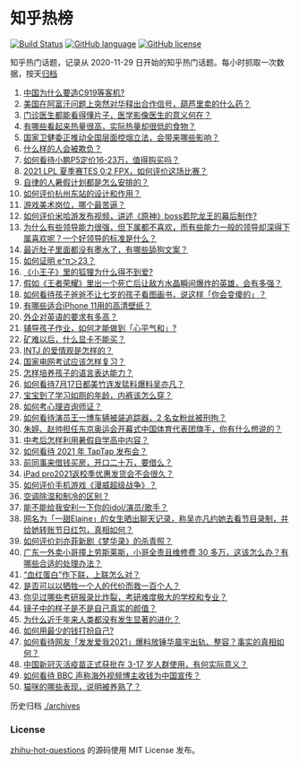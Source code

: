 # 知乎热榜
[![Build Status](https://github.com/ToWeLong/zhihu-hot-questions/workflows/CI/badge.svg)](https://github.com/ToWeLong/zhihu-hot-questions/actions)
[![GitHub language](https://img.shields.io/badge/language-golang-orange.svg)](https://golang.org/)
[![GitHub license](https://img.shields.io/github/license/ToWeLong/zhihu-hot-questions)](https://github.com/ToWeLong/zhihu-hot-questions/blob/main/LICENSE)

知乎热门话题，记录从 2020-11-29 日开始的知乎热门话题。每小时抓取一次数据，按天[归档](./archives)

<!-- BEGIN -->

1. [中国为什么要造C919等客机?](https://www.zhihu.com/question/384802353)
1. [美国在阿富汗问题上突然对华释出合作信号，葫芦里卖的什么药？](https://www.zhihu.com/question/472572970)
1. [门诊医生都能看得懂片子，医学影像医生的意义何在？](https://www.zhihu.com/question/468765533)
1. [有哪些看起来热量很高，实际热量却很低的食物？](https://www.zhihu.com/question/359675190)
1. [国家卫健委正推动全国层面控烟立法，会带来哪些影响？](https://www.zhihu.com/question/472532128)
1. [什么样的人会被欺负？](https://www.zhihu.com/question/460063819)
1. [如何看待小鹏P5定价16-23万，值得购买吗？](https://www.zhihu.com/question/472732035)
1. [2021 LPL 夏季赛TES 0:2 FPX，如何评价这场比赛？](https://www.zhihu.com/question/472842082)
1. [自律的人暑假计划都是怎么安排的？](https://www.zhihu.com/question/472748290)
1. [如何评价杭州东站的设计和作用？](https://www.zhihu.com/question/21286488)
1. [游戏美术岗位，哪个最苦逼？](https://www.zhihu.com/question/356482357)
1. [如何评价米哈游发布视频，讲述《原神》boss若陀龙王的幕后制作?](https://www.zhihu.com/question/472619596)
1. [为什么有些领导能力很强，但下属都不喜欢，而有些能力一般的领导却深得下属喜欢呢？一个好领导的标准是什么？](https://www.zhihu.com/question/470459462)
1. [最近肚子里面都没有墨水了，有哪些舔狗文案？](https://www.zhihu.com/question/442325192)
1. [如何证明 e^π＞23？](https://www.zhihu.com/question/465861734)
1. [《小王子》里的狐狸为什么得不到爱?](https://www.zhihu.com/question/431240834)
1. [假如《王者荣耀》里出一个死亡后让敌方水晶瞬间爆炸的英雄，会有多强？](https://www.zhihu.com/question/469036260)
1. [如何看待孩子爸爸不让七岁的孩子看图画书，说这样「你会变傻的」？](https://www.zhihu.com/question/471032824)
1. [有哪些适合iPhone 11用的高清壁纸？](https://www.zhihu.com/question/354194570)
1. [外企对英语的要求有多高？](https://www.zhihu.com/question/302390043)
1. [辅导孩子作业，如何才能做到「心平气和」?](https://www.zhihu.com/question/461126046)
1. [矿难以后，什么显卡不能买？](https://www.zhihu.com/question/457188655)
1. [INTJ 的爱情观是怎样的？](https://www.zhihu.com/question/25282644)
1. [国家电网考试应该怎样复习？](https://www.zhihu.com/question/53664442)
1. [怎样培养孩子的语言表达能力？](https://www.zhihu.com/question/360715709)
1. [如何看待7月17日都美竹连发猛料爆料吴亦凡？](https://www.zhihu.com/question/472743930)
1. [宝宝到了学习如厕的年龄，内裤该怎么穿？](https://www.zhihu.com/question/469079593)
1. [如何考心理咨询师证？](https://www.zhihu.com/question/34427121)
1. [如何看待演员王一博车辆被装追踪器，2 名女粉丝被刑拘？](https://www.zhihu.com/question/472808340)
1. [朱婷、赵帅担任东京奥运会开幕式中国体育代表团旗手，你有什么想说的？](https://www.zhihu.com/question/472876558)
1. [中考后怎样利用暑假自学高中内容？](https://www.zhihu.com/question/61514103)
1. [如何看待 2021 年 TapTap 发布会？](https://www.zhihu.com/question/472833150)
1. [前同事来借钱买房，开口二十万，要借么？](https://www.zhihu.com/question/471426283)
1. [iPad pro2021返校季优惠发货会不会很久？](https://www.zhihu.com/question/468740569)
1. [如何评价手机游戏《漫威超级战争》？](https://www.zhihu.com/question/472389426)
1. [空调除湿和制冷的区别？](https://www.zhihu.com/question/30879409)
1. [能不能给我安利一下你的idol/演员/歌手？](https://www.zhihu.com/question/451642452)
1. [网名为「一甜Elaine」的女生晒出聊天记录，称吴亦凡约她去看节目录制，并给她转账节日红包，真相如何？](https://www.zhihu.com/question/472725599)
1. [如何评价刘亦菲新剧《梦华录》的杀青照？](https://www.zhihu.com/question/470176416)
1. [广东一外卖小哥撞上劳斯莱斯，小哥全责且维修费 30 多万，这该怎么办？有哪些合适的处理办法？](https://www.zhihu.com/question/472919775)
1. [“血红蛋白”作下联，上联怎么对？](https://www.zhihu.com/question/471731418)
1. [是否可以以牺牲一个人的代价而救一百个人？](https://www.zhihu.com/question/38756276)
1. [你见过哪些考研报录比炸裂，考研难度极大的学校和专业？](https://www.zhihu.com/question/449575589)
1. [镜子中的样子是不是自己真实的颜值？](https://www.zhihu.com/question/458577474)
1. [为什么近千年来人类都没有发生显著的进化？](https://www.zhihu.com/question/32004935)
1. [如何用最少的钱打扮自己?](https://www.zhihu.com/question/443604419)
1. [如何看待网友「发发爱我2021」爆料放锤华晨宇出轨、整容？事实的真相如何？](https://www.zhihu.com/question/472603288)
1. [中国新冠灭活疫苗正式获批在 3-17 岁人群使用，有何实际意义？](https://www.zhihu.com/question/472628051)
1. [如何看待 BBC 声称海外视频博主收钱为中国宣传？](https://www.zhihu.com/question/472575752)
1. [猫咪的哪些表现，说明被养熟了？](https://www.zhihu.com/question/436001372)

<!-- END -->

历史归档 [./archives](./archives)


### License
[zhihu-hot-questions](https://github.com/towelong/zhihu-hot-questions) 的源码使用 MIT License 发布。